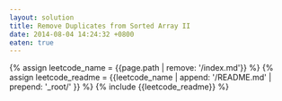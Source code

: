 ```yaml
---
layout: solution
title: Remove Duplicates from Sorted Array II
date: 2014-08-04 14:24:32 +0800
eaten: true
---
```

{% assign leetcode_name = {{page.path | remove: '/index.md'}}  %}
{% assign leetcode_readme = {{leetcode_name | append: '/README.md' | prepend: '_root/' }}  %}
{% include {{leetcode_readme}} %}
